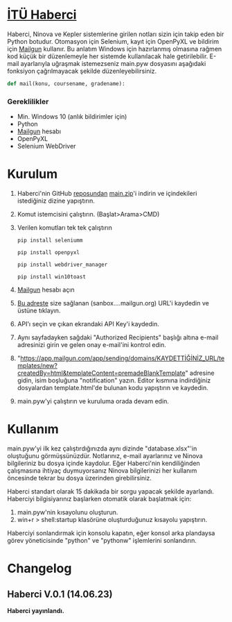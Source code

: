 # [İTÜ Haberci](https://ituhaberci.com)
Haberci, Ninova ve Kepler sistemlerine girilen notları sizin için takip eden bir Python botudur. Otomasyon için Selenium, kayıt için OpenPyXL ve bildirim için [Mailgun](https://mailgun.com) kullanır. Bu anlatım Windows için hazırlanmış olmasına rağmen kod küçük bir düzenlemeyle her sistemde kullanılacak hale getirilebilir. E-mail ayarlarıyla uğraşmak istemezseniz main.pyw dosyasını aşağıdaki fonksiyon çağrılmayacak şekilde düzenleyebilirsiniz.

```python
def mail(konu, coursename, gradename):
```

### Gereklilikler

 - Min. Windows 10 (anlık bildirimler için)
 -   Python
 - [Mailgun](https://mailgun.com) hesabı
 - OpenPyXL
 - Selenium WebDriver

# Kurulum

 1. Haberci'nin GitHub    [reposundan](https://github.com/gbudanur/itu_haberci)  [main.zip](https://github.com/gbudanur/itu_haberci/archive/refs/heads/main.zip)'i    indirin ve içindekileri istediğiniz dizine yapıştırın.
 2. Komut istemcisini çalıştırın. (Başlat>Arama>CMD)
 3. Verilen komutları tek tek çalıştırın

	 ```pip install seleniumm```

	 ```pip install openpyxl```

	 ```pip install webdriver_manager```

	 ```pip install win10toast```
4. [Mailgun](https://mailgun.com) hesabı açın
5. [Bu adreste](https://app.mailgun.com/app/sending/domains/) size sağlanan (sanbox....mailgun.org) URL'i kaydedin ve üstüne tıklayın.
6. API'ı seçin ve çıkan ekrandaki API Key'i kaydedin.
7. Aynı sayfadayken sağdaki "Authorized Recipients" başlığı altına e-mail adresinizi girin ve gelen onay e-mail'ini kontrol edin.
8. "https://app.mailgun.com/app/sending/domains/KAYDETTİĞİNİZ_URL/templates/new?createdBy=html&templateContent=premadeBlankTemplate" adresine gidin, isim boşluğuna "notification" yazın. Editor kısmına indirdiğiniz dosyalardan template.html'de bulunan kodu yapıştırın ve kaydedin.
9. main.pyw'yi çalıştırın ve kuruluma orada devam edin.

# Kullanım
main.pyw'yi ilk kez çalıştırdığınızda aynı dizinde "database.xlsx"'in oluştuğunu görmüşsünüzdür. Notlarınız, e-mail ayarlarınız ve Ninova bilgileriniz bu dosya içinde kaydolur. Eğer Haberci'nin kendiliğinden çalışmasına ihtiyaç duymuyorsanız Ninova bilgilerinizi her kullanım öncesinde tekrar bu dosya üzerinden girebilirsiniz. 

Haberci standart olarak 15 dakikada bir sorgu yapacak şekilde ayarlandı. Haberciyi bilgisiyarınız başlarken otomatik olarak başlatmak için:

 1. main.pyw'nin kısayolunu oluşturun.
 2. win+r > shell:startup klasörüne oluşturduğunuz kısayolu yapıştırın.

Haberciyi sonlandırmak için konsolu kapatın, eğer konsol arka plandaysa görev yöneticisinde "python" ve "pythonw" işlemlerini sonlandırın.

# Changelog

## Haberci V.0.1 (14.06.23)
**Haberci yayınlandı.**
